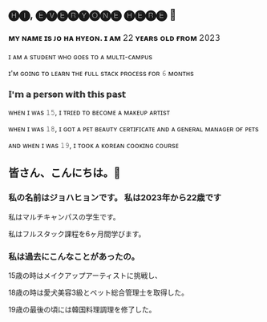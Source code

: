 ## 🅗🅘, 🅔🅥🅔🅡🅨🅞🅝🅔 🅗🅔🅡🅔 👋

### **ᴍʏ ɴᴀᴍᴇ ɪs ᴊᴏ ʜᴀ ʜʏᴇᴏɴ. ɪ ᴀᴍ 𝟸𝟸 ʏᴇᴀʀs ᴏʟᴅ ғʀᴏᴍ 𝟸𝟶𝟸𝟹**

ɪ ᴀᴍ ᴀ sᴛᴜᴅᴇɴᴛ ᴡʜᴏ ɢᴏᴇs ᴛᴏ ᴀ ᴍᴜʟᴛɪ-ᴄᴀᴍᴘᴜs

ɪ'ᴍ ɢᴏɪɴɢ ᴛᴏ ʟᴇᴀʀɴ ᴛʜᴇ ғᴜʟʟ sᴛᴀᴄᴋ ᴘʀᴏᴄᴇss ғᴏʀ 𝟼 ᴍᴏɴᴛʜs

### 𝕀'𝕞 𝕒 𝕡𝕖𝕣𝕤𝕠𝕟 𝕨𝕚𝕥𝕙 𝕥𝕙𝕚𝕤 𝕡𝕒𝕤𝕥

ᴡʜᴇɴ ɪ ᴡᴀs 𝟷𝟻, ɪ ᴛʀɪᴇᴅ ᴛᴏ ʙᴇᴄᴏᴍᴇ ᴀ ᴍᴀᴋᴇᴜᴘ ᴀʀᴛɪsᴛ

ᴡʜᴇɴ ɪ ᴡᴀs 𝟷𝟾, ɪ ɢᴏᴛ ᴀ ᴘᴇᴛ ʙᴇᴀᴜᴛʏ ᴄᴇʀᴛɪғɪᴄᴀᴛᴇ ᴀɴᴅ ᴀ ɢᴇɴᴇʀᴀʟ ᴍᴀɴᴀɢᴇʀ ᴏғ ᴘᴇᴛs

ᴀɴᴅ ᴡʜᴇɴ ɪ ᴡᴀs 𝟷𝟿, ɪ ᴛᴏᴏᴋ ᴀ ᴋᴏʀᴇᴀɴ ᴄᴏᴏᴋɪɴɢ ᴄᴏᴜʀsᴇ

## 皆さん、こんにちは。👋

### **私の名前はジョハヒョンです。 私は2023年から22歳です**

私はマルチキャンパスの学生です。

私はフルスタック課程を6ヶ月間学びます。

### 私は過去にこんなことがあったの。

15歳の時はメイクアップアーティストに挑戦し、

18歳の時は愛犬美容3級とペット総合管理士を取得した。

19歳の最後の頃には韓国料理調理を修了した。
